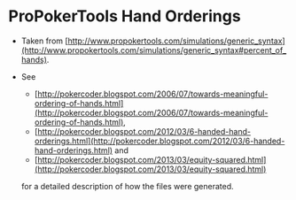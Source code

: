 # ProPokerTools Hand Orderings

- Taken from [http://www.propokertools.com/simulations/generic_syntax](http://www.propokertools.com/simulations/generic_syntax#percent_of_hands).
- See
  - [http://pokercoder.blogspot.com/2006/07/towards-meaningful-ordering-of-hands.html](http://pokercoder.blogspot.com/2006/07/towards-meaningful-ordering-of-hands.html),
  - [http://pokercoder.blogspot.com/2012/03/6-handed-hand-orderings.html](http://pokercoder.blogspot.com/2012/03/6-handed-hand-orderings.html) and
  - [http://pokercoder.blogspot.com/2013/03/equity-squared.html](http://pokercoder.blogspot.com/2013/03/equity-squared.html)

  for a detailed description of how the files were generated.
